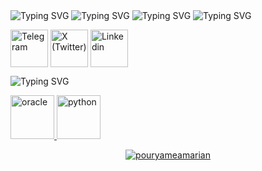 <img src="https://readme-typing-svg.demolab.com?font=Bodoni+Moda+SC&size=29&pause=1000&color=0692F7&width=435&lines=I'M+POURYA+MEAMARIAN" alt="Typing SVG" />

<img src="https://readme-typing-svg.demolab.com?font=Bungee+Tint&size=29&pause=1000&color=0692F7&width=435&lines=DB+-+AI+-+ML+%3D+%3E+DEVELOPER" alt="Typing SVG" />

<img src="https://readme-typing-svg.demolab.com?font=Anton&size=29&pause=1000&color=0692F7&width=435&lines=ASK+ME+ABOUT+%3A+ORACEL+-++SQL+-+PYTHON" alt="Typing SVG" />

<img src="https://readme-typing-svg.demolab.com?font=Anton&size=29&pause=1000&color=0692F7&width=435&lines=CONNECT+ME+%3A+" alt="Typing SVG" />
<p align="LEFT">
  
<a href="https://t.me/pourya_support" target="blank"><img align="center" src="https://img.icons8.com/?size=100&id=114954&format=png&color=000000" alt="Telegram"  height="60" width="60" /></a>
<a href="https://x.com/@pouryamean" target="blank"><img align="center" src="https://img.icons8.com/?size=100&id=bG29Ckcdp6YP&format=png&color=000000" alt="X (Twitter)" height="60" width="60"  /></a>
<a href="https://www.linkedin.com/in/pourya-meamarian-b00236240" target="blank"><img align="center" src="https://img.icons8.com/?size=100&id=44019&format=png&color=000000" alt="Linkedin" height="60" width="60" /></a>
</p>

<img src="https://readme-typing-svg.demolab.com?font=Anton&size=29&pause=1000&color=0692F7&width=435&lines=Languages+%26+TOOLS+%3A" alt="Typing SVG" />

<p align="LEFT"><a href="https://www.oracle.com/" target="blank" rel="noreferrer"> <img src="https://img.icons8.com/?size=100&id=69475&format=png&color=000000" alt="oracle" width="70" height="70"/> </a><a href="https://www.python.org" target="blank" rel="noreferrer"> <img src="https://img.icons8.com/?size=100&id=uLDrtp8o8zTG&format=png&color=000000" alt="python" width="70" height="70"/> </a> </p>

<p align="CENTER"> <a href="https://github.com/ryo-ma/github-profile-trophy"><img src="https://github-profile-trophy.vercel.app/?username=pouryameamarian" alt="pouryameamarian" /></a> </p>
